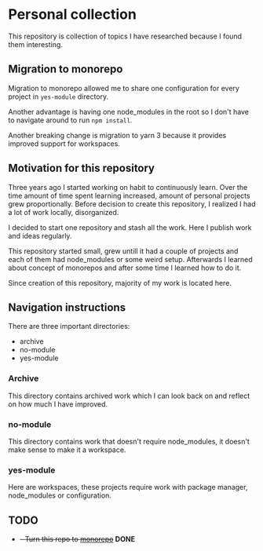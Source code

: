 # Personal collection

This repository is collection of topics I have researched because I found them interesting.

## Migration to monorepo

Migration to monorepo allowed me to share one configuration for every project in `yes-module` directory.

Another advantage is having one node_modules in the root so I don't have to navigate around to run `npm install`.

Another breaking change is migration to yarn 3 because it provides improved support for workspaces.

## Motivation for this repository

Three years ago I started working on habit to continuously learn. Over the time amount of time spent learning increased, amount of personal projects grew proportionally. Before decision to create this repository, I realized I had a lot of work locally, disorganized.

I decided to start one repository and stash all the work. Here I publish work and ideas regularly.

This repository started small, grew untill it had a couple of projects and each of them had node_modules or some weird setup. Afterwards I learned about concept of monorepos and after some time I learned how to do it.

Since creation of this repository, majority of my work is located here.

## Navigation instructions

There are three important directories:

- archive
- no-module
- yes-module

### Archive

This directory contains archived work which I can look back on and reflect on how much I have improved.

### no-module

This directory contains work that doesn't require node_modules, it doesn't make sense to make it a workspace.

### yes-module

Here are workspaces, these projects require work with package manager, node_modules or configuration.

## TODO

- ~~- Turn this repo to [monorepo](https://dev.to/alexeagleson/how-to-create-a-node-and-react-monorepo-with-git-submodules-2g83)~~ **DONE**
